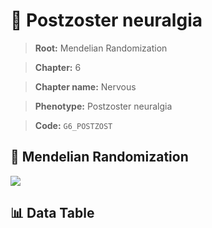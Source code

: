 # 🧪 Postzoster neuralgia

> **Root:** Mendelian Randomization

> **Chapter:** 6  

> **Chapter name:** Nervous

> **Phenotype:** Postzoster neuralgia  

> **Code:** `G6_POSTZOST`

## 🧬 Mendelian Randomization  

<img src="/MR/Figures/Forward/G6_POSTZOST.png"/>

## 📊 Data Table

<CsvTableMRF src="/public/MR/Data/Forward/G6_POSTZOST.csv"/>

